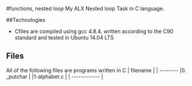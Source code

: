 #functions, nested loop
My ALX Nested loop Task in C language.

##Technologies
* Cfiles are compiled using gcc 4.8.4, written according to the C90 standard and tested in Ubuntu 14.04 LTS

## Files
All of the following files are programs written in C
| filename |
| --------
|0. _putchar |
|1-alphabet.c |
| ------------ |
